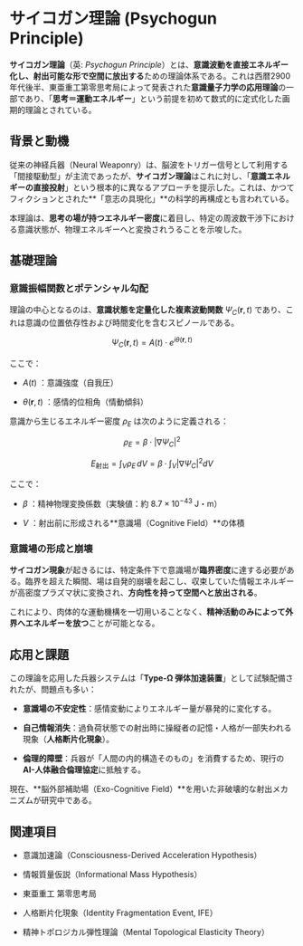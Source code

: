 サイコガン理論 (Psychogun Principle)
=============================

**サイコガン理論**（英: _Psychogun Principle_）とは、**意識波動を直接エネルギー化し、射出可能な形で空間に放出する**ための理論体系である。これは西暦2900年代後半、東亜重工第零思考局によって発表された**意識量子力学の応用理論**の一部であり、「**思考＝運動エネルギー**」という前提を初めて数式的に定式化した画期的理論とされている。

背景と動機
-----

従来の神経兵器（Neural Weaponry）は、脳波をトリガー信号として利用する「間接駆動型」が主流であったが、**サイコガン理論**はこれに対し、「**意識エネルギーの直接投射**」という根本的に異なるアプローチを提示した。これは、かつてフィクションとされた\*\*「意志の具現化」\*\*の科学的再構成とも言われている。

本理論は、**思考の場が持つエネルギー密度**に着目し、特定の周波数干渉下における意識状態が、物理エネルギーへと変換されうることを示唆した。

基礎理論
----

### 意識振幅関数とポテンシャル勾配

理論の中心となるのは、**意識状態を定量化した複素波動関数**  $\Psi_C(\mathbf{r}, t)$  であり、これは意識の位置依存性および時間変化を含むスピノールである。

$$
\Psi_C(\mathbf{r}, t) = A(t) \cdot e^{i \theta(\mathbf{r}, t)}
$$

ここで：

*    $A(t)$ ：意識強度（自我圧）
    
*    $\theta(\mathbf{r}, t)$ ：感情的位相角（情動傾斜）
    

意識から生じるエネルギー密度  $\rho_E$  は次のように定義される：

$$
\rho_E = \beta \cdot \left| \nabla \Psi_C \right|^2
$$
 
$$
E_{\text{射出}} = \int_V \rho_E \, dV = \beta \cdot \int_V \left| \nabla \Psi_C \right|^2 dV
$$

ここで：

*    $\beta$ ：精神物理変換係数（実験値：約  $8.7 \times 10^{-43}$  J・m）
    
*    $V$ ：射出前に形成される\*\*意識場（Cognitive Field）\*\*の体積
    

### 意識場の形成と崩壊

**サイコガン現象**が起きるには、特定条件下で意識場が**臨界密度**に達する必要がある。臨界を超えた瞬間、場は自発的崩壊を起こし、収束していた情報エネルギーが高密度プラズマ状に変換され、**方向性を持って空間へと放出される**。

これにより、肉体的な運動機構を一切用いることなく、**精神活動のみによって外界へエネルギーを放つ**ことが可能となる。

応用と課題
-----

この理論を応用した兵器システムは「**Type-Ω 弾体加速装置**」として試験配備されたが、問題点も多い：

*   **意識場の不安定性**：感情変動によりエネルギー量が暴発的に変化する。
    
*   **自己情報消失**：過負荷状態での射出時に操縦者の記憶・人格が一部失われる現象（**人格断片化現象**）。
    
*   **倫理的障壁**：兵器が「人間の内的構造そのもの」を消費するため、現行の**AI-人体融合倫理協定**に抵触する。
    

現在、\*\*脳外部補助場（Exo-Cognitive Field）\*\*を用いた非破壊的な射出メカニズムが研究中である。

関連項目
----

*   意識加速論（Consciousness-Derived Acceleration Hypothesis）
    
*   情報質量仮説（Informational Mass Hypothesis）
    
*   東亜重工 第零思考局
    
*   人格断片化現象（Identity Fragmentation Event, IFE）
    
*   精神トポロジカル弾性理論（Mental Topological Elasticity Theory）